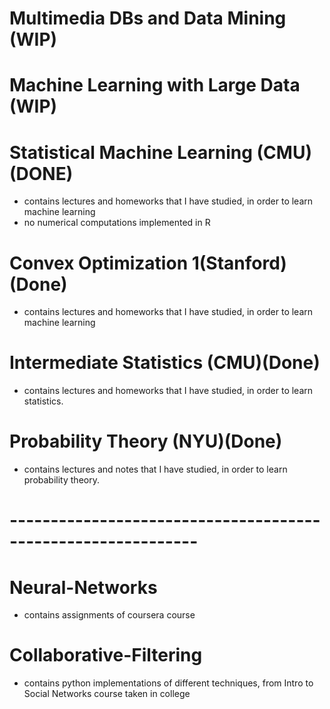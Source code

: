 # Multimedia DBs and Data Mining (WIP)
# Machine Learning with Large Data (WIP)
# Statistical Machine Learning (CMU)(DONE)
- contains lectures and homeworks that I have studied, in order to learn machine learning
- no numerical computations implemented in R
# Convex Optimization 1(Stanford)(Done)
- contains lectures and homeworks that I have studied, in order to learn machine learning
# Intermediate Statistics (CMU)(Done)
- contains lectures and homeworks that I have studied, in order to learn statistics.
# Probability Theory (NYU)(Done)
- contains lectures and notes that I have studied, in order to learn probability theory.  
# -------------------------------------------------------------
# Neural-Networks
- contains assignments of coursera course
# Collaborative-Filtering
- contains python implementations of different techniques, from Intro to Social Networks course taken in college


